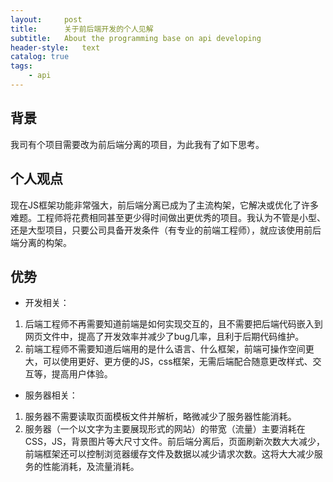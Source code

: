 ```yaml
---
layout:     post
title:      关于前后端开发的个人见解
subtitle:   About the programming base on api developing
header-style:   text
catalog: true
tags:
    - api
---
```


## 背景

我司有个项目需要改为前后端分离的项目，为此我有了如下思考。

## 个人观点

现在JS框架功能非常强大，前后端分离已成为了主流构架，它解决或优化了许多难题。工程师将花费相同甚至更少得时间做出更优秀的项目。我认为不管是小型、还是大型项目，只要公司具备开发条件（有专业的前端工程师），就应该使用前后端分离的构架。

## 优势

- 开发相关：

1. 后端工程师不再需要知道前端是如何实现交互的，且不需要把后端代码嵌入到网页文件中，提高了开发效率并减少了bug几率，且利于后期代码维护。
2. 前端工程师不需要知道后端用的是什么语言、什么框架，前端可操作空间更大，可以使用更好、更方便的JS，css框架，无需后端配合随意更改样式、交互等，提高用户体验。

- 服务器相关：

1. 服务器不需要读取页面模板文件并解析，略微减少了服务器性能消耗。
2. 服务器（一个以文字为主要展现形式的网站）的带宽（流量）主要消耗在CSS，JS，背景图片等大尺寸文件。前后端分离后，页面刷新次数大大减少，前端框架还可以控制浏览器缓存文件及数据以减少请求次数。这将大大减少服务的性能消耗，及流量消耗。
